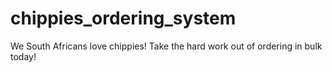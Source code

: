 # chippies_ordering_system
We South Africans love chippies! Take the hard work out of ordering in bulk today!
